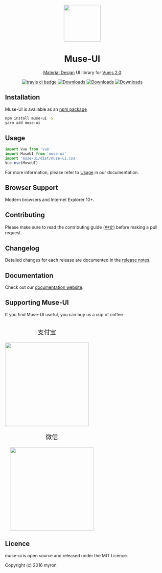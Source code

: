 
<p align="center">
  <a href="https://www.muse-ui.org" target="_blank">
    <img width="120" src="https://www.muse-ui.org/static/img/icon_logo.a76a122.png">
  </a>
</p>

<h1 align="center">Muse-UI</h1>

<p align="center">
  <a href="https://material.io/">Material Design</a>
  UI library for <a href="https://vuejs.org/">Vuejs 2.0</a>
</p>

<p align="center">
  <a href="https://travis-ci.org/museui/muse-ui">
    <img src="https://img.shields.io/travis/museui/muse-ui.svg" alt="travis ci badge">
  </a>
  <a href="https://www.npmjs.org/package/muse-ui">
    <img src="https://img.shields.io/npm/v/muse-ui.svg" alt="Downloads">
  </a>
  <a href="https://npmjs.org/package/muse-ui">
    <img src="https://img.shields.io/npm/dm/muse-ui.svg" alt="Downloads">
  </a>
  <a href="https://gitter.im/muse-ui/muse-ui?utm_source=badge&utm_medium=badge&utm_campaign=pr-badge&utm_content=badge">
    <img src="https://badges.gitter.im/muse-ui/muse-ui.svg" alt="Downloads">
  </a>
</p>

## Installation

Muse-UI is available as an [npm package](https://www.npmjs.com/package/muse-ui)

```bash
npm install muse-ui -S
yarn add muse-ui
```

## Usage

```javascript
import Vue from 'vue'
import MuseUI from 'muse-ui'
import 'muse-ui/dist/muse-ui.css'
Vue.use(MuseUI)
```

For more information, please refer to [Usage](https://www.muse-ui.org/#/zh-CN/usage) in our documentation.

## Browser Support

Modern browsers and Internet Explorer 10+.

## Contributing

Please make sure to read the contributing guide ([中文](https://www.muse-ui.org/#/zh-CN/contributing)) before making a pull request.

## Changelog

Detailed changes for each release are documented in the [release notes](https://www.muse-ui.org/#/zh-CN/changelog).

## Documentation

Check out our [documentation website](https://www.muse-ui.org).

## Supporting Muse-UI

If you find Muse-UI useful, you can buy us a cup of coffee

<div style="display:inline-block;">
  <p style="font-size: 20px;text-align: center;">支付宝</p>
  <img src="https://www.muse-ui.org/static/img/pay.ad1cfea.png" width="273">
</div>
<div style="display:inline-block;margin-left: 16px;">
  <p style="font-size: 20px;text-align: center;">微信</p>
  <img src="https://www.muse-ui.org/static/img/wechat.876176b.png" width="273">
</div>

## Licence

muse-ui is open source and released under the MIT Licence.

Copyright (c) 2016 myron
